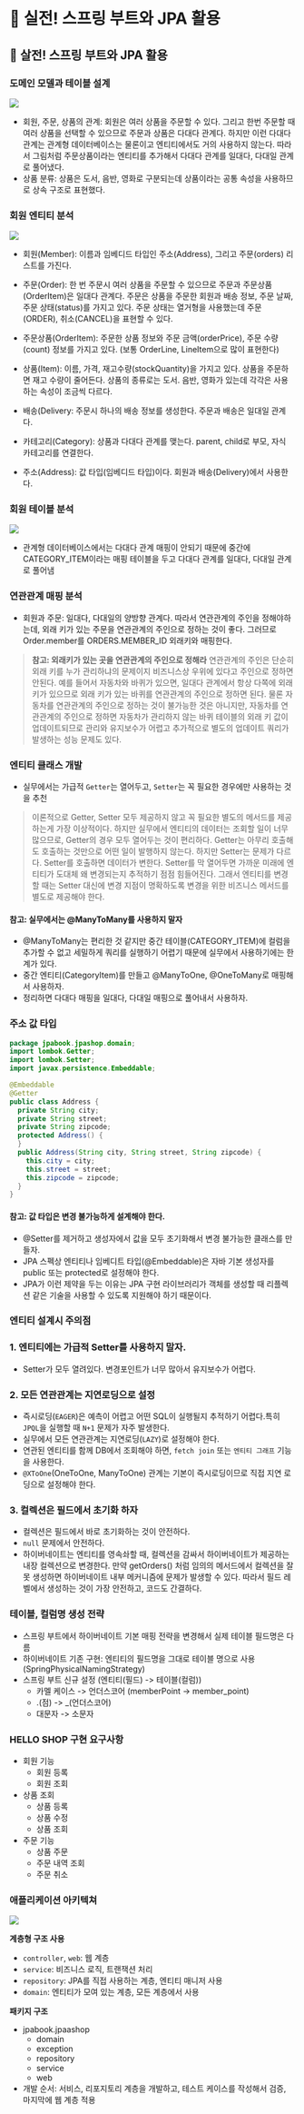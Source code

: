 # :book: 실전! 스프링 부트와 JPA 활용

## :pushpin: 살전! 스프링 부트와 JPA 활용

### 도메인 모델과 테이블 설계

![](./images/도메인모델.png)

- 회원, 주문, 상품의 관계: 회원은 여러 상품을 주문할 수 있다.
그리고 한번 주문할 때 여러 상품을 선택할 수 있으므로 주문과 상품은 다대다 관계다.
하지만 이런 다대다 관계는 관계형 데이터베이스는 물론이고 엔티티에서도 거의 사용하지 않는다.
따라서 그림처럼 주문상품이라는 엔티티를 추가해서 다대다 관계를 일대다, 다대일 관계로 풀어냈다.
- 상품 분류: 상품은 도서, 음반, 영화로 구분되는데 상품이라는 공통 속성을 사용하므로 상속 구조로 표현했다.

### 회원 엔티티 분석

![](./images/회원엔티티분석.png)

- 회원(Member): 이름과 임베디드 타입인 주소(Address), 그리고 주문(orders) 리스트를 가진다.

- 주문(Order): 한 번 주문시 여러 상품을 주문할 수 있으므로 주문과  주문상품(OrderItem)은 일대다 관계다.
주문은 상품을 주문한 회원과 배송 정보, 주문 날짜, 주문 상태(status)를 가지고 있다. 주문 상태는 열거형을
사용했는데 주문(ORDER), 취소(CANCEL)을 표현할 수 있다.

- 주문상품(OrderItem): 주문한 상품 정보와 주문 금액(orderPrice), 주문 수량(count) 정보를 가지고 있다.
  (보통 OrderLine, LineItem으로 많이 표현한다)

- 상품(Item): 이름, 가격, 재고수량(stockQuantity)을 가지고 있다. 상품을 주문하면 재고 수량이 줄어든다.
상품의 종류로는 도서. 음반, 영화가 있는데 각각은 사용하는 속성이 조금씩 다르다.

- 배송(Delivery: 주문시 하나의 배송 정보를 생성한다. 주문과 배송은 일대일 관계다.

- 카테고리(Category): 상품과 다대다 관계를 맺는다. parent, child로 부모, 자식 카테고리를 연결한다.

- 주소(Address): 값 타입(임베디드 타입)이다. 회원과 배송(Delivery)에서 사용한다.

### 회원 테이블 분석

![](./images/테이블설계.png)

- 관계형 데이터베이스에서는 다대다 관계 매핑이 안되기 때문에 중간에 CATEGORY_ITEM이라는 매핑 테이블을 두고 다대다 관계를 
일대다, 다대일 관계로 풀어냄


### 연관관계 매핑 분석
- 회원과 주문: 일대다, 다대일의 양방향 관계다. 따라서 연관관계의 주인을 정해야하는데, 외래 키가 있는 주문을 연관관계의 주인으로 정하는 것이 좋다.
그러므로 Order.member를 ORDERS.MEMBER_ID 외래키와 매핑한다.

> **참고: 외래키가 있는 곳을 연관관계의 주인으로 정해라**
> 연관관계의 주인은 단순히 외래 키를 누가 관리하냐의 문제이지 비즈니스상 우위에 있다고 주인으로 정하면 안된다.
> 예를 들어서 자동차와 바퀴가 있으면, 일대다 관계에서 항상 다쪽에 외래 키가 있으므로 외래 키가 있는 바퀴를 
연관관계의 주인으로 정하면 된다. 물론 자동차를 연관관계의 주인으로 정하는 것이 불가능한 것은 아니지만, 자동차를
> 연관관계의 주인으로 정하면 자동차가 관리하지 않는 바퀴 테이블의 외래 키 값이 업데이트되므로 관리와 
> 유지보수가 어렵고 추가적으로 별도의 업데이트 쿼리가 발생하는 성능 문제도 있다.


### 엔티티 클래스 개발
- 실무에서는 가급적 `Getter`는 열어두고, `Setter`는 꼭 필요한 경우에만 사용하는 것을 추천

> 이론적으로 Getter, Setter 모두 제공하지 않고 꼭 필요한 별도의 메서드를 제공하는게 가장 이상적이다.
> 하지만 실무에서 엔티티의 데이터는 조회할 일이 너무 많으므로, Getter의 경우 모두 열어두는 것이 편리하다.
> Getter는 아무리 호출해도 호출하는 것만으로 어떤 일이 발행하지 않는다.
> 하지만 Setter는 문제가 다르다. Setter를 호출하면 데이터가 변한다. 
> Setter를 막 열어두면 가까운 미래에 엔티티가 도대체 왜 변경되는지 추적하기 점점 힘들어진다. 
> 그래서 엔티티를 변경할 때는 Setter 대신에 변경 지점이 명확하도록 변경을 위한 비즈니스 메서드를 별도로 제공해야 한다.


#### 참고: 실무에서는 @ManyToMany를 사용하지 말자
- @ManyToMany는 편리한 것 같지만 중간 테이블(CATEGORY_ITEM)에 컬럼을 추가할 수 없고 세밀하게 쿼리를 실행하기 어렵기 때문에 실무에서 사용하기에는 한계가 있다.
- 중간 엔티티(CategoryItem)를 만들고 @ManyToOne, @OneToMany로 매핑해서 사용하자.
- 정리하면 다대다 매핑을 일대다, 다대일 매핑으로 풀어내서 사용하자.

### 주소 값 타입
```java
package jpabook.jpashop.domain;
import lombok.Getter;
import lombok.Setter;
import javax.persistence.Embeddable;

@Embeddable
@Getter
public class Address {
  private String city;
  private String street;
  private String zipcode;
  protected Address() {
  }
  public Address(String city, String street, String zipcode) {
    this.city = city;
    this.street = street;
    this.zipcode = zipcode;
  } 
}

```
#### 참고: 값 타입은 변경 불가능하게 설계해야 한다.
- @Setter를 제거하고 생성자에서 값을 모두 초기화해서 변경 불가능한 클래스를 만들자.
- JPA 스펙상 엔티티나 임베디트 타입(@Embeddable)은 자바 기본 생성자를 public 또는 protected로 설정해야 한다.
- JPA가 이런 제약을 두는 이유는 JPA 구현 라이브러리가 객체를 생성할 때 리플렉션 같은 기술을 사용할 수 있도록 
지원해야 하기 때문이다.


### 엔티티 설계시 주의점
### 1. 엔티티에는 가급적 Setter를 사용하지 말자.
   - Setter가 모두 열려있다. 변경포인트가 너무 많아서 유지보수가 어렵다. 
### 2. 모든 연관관계는 지연로딩으로 설정
   - 즉시로딩(`EAGER`)은 예측이 어렵고 어떤 SQL이 실행될지 추적하기 어렵다.특히 `JPQL`을 실행할 때 `N+1` 문제가 자주 발생한다.
   - 실무에서 모든 연관관계는 지연로딩(`LAZY`)로 설정해야 한다. 
   - 연관된 엔티티를 함께 DB에서 조회해야 하면, `fetch join` 또는 `엔티티 그래프` 기능을 사용한다.
   - `@XToOne`(OneToOne, ManyToOne) 관계는 기본이 즉시로딩이므로 직접 지연 로딩으로 설정해야 한다.
### 3. 컬렉션은 필드에서 초기화 하자
   - 컬렉션은 필드에서 바로 초기화하는 것이 안전하다.
   - `null` 문제에서 안전하다.
   - 하이버네이트는 엔티티를 영속솨할 때, 컬렉션을 감싸서 하이버네이트가 제공하는 내장 컬렉션으로 변경한다. 만약 getOrders() 처럼 임의의 메서드에서 컬렉션을 잘못 생성하면 하이버네이트 내부 메커니즘에 문제가 발생할 수 있다. 따라서 필드 레벨에서 생성하는 것이 가장 안전하고, 코드도 간결하다.

### 테이블, 컬럼명 생성 전략
- 스프링 부트에서 하이버네이트 기본 매핑 전략을 변경해서 실제 테이블 필드명은 다름
- 하이버네이트 기존 구현: 엔티티의 필드명을 그대로 테이블 명으로 사용 (SpringPhysicalNamingStrategy)
- 스프링 부트 신규 설정 (엔티티(필드) -> 테이블(컬럼))
  - 카멜 케이스 -> 언더스코어 (memberPoint -> member_point)
  - .(점) -> _(언더스코어)
  - 대문자 -> 소문자

### HELLO SHOP 구현 요구사항
- 회원 기능
  - 회원 등록
  - 회원 조회
- 상품 조회
  - 상품 등록
  - 상품 수정
  - 상품 조회
- 주문 기능
  - 상품 주문
  - 주문 내역 조회
  - 주문 취소

### 애플리케이션 아키텍쳐

![](./images/아키텍쳐.png)

**계층형 구조 사용**
- `controller`, `web`: 웹 계층
- `service`: 비즈니스 로직, 트랜잭션 처리
- `repository`: JPA를 직접 사용하는 계층, 엔티티 매니저 사용
- `domain`: 엔티티가 모여 있는 계층, 모든 계층에서 사용

**패키지 구조**
- jpabook.jpaashop
  - domain
  - exception
  - repository
  - service
  - web
- 개발 순서: 서비스, 리포지토리 계층을 개발하고, 테스트 케이스를 작성해서 검증, 마지막에 웹 계층 적용

